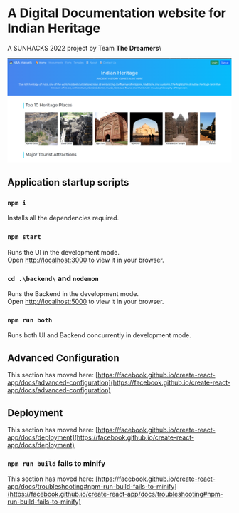 # A Digital Documentation website for Indian Heritage 
A SUNHACKS 2022 project by Team **The Dreamers**\

![Home Page](https://github.com/aniketg-21/indian_heritage/blob/master/public/Homepage.png?raw=true)

## Application startup scripts

### `npm i`

Installs all the dependencies required.

### `npm start`

Runs the UI in the development mode.\
Open [http://localhost:3000](http://localhost:3000) to view it in your browser.

### `cd .\backend\` and `nodemon`

Runs the Backend in the development mode.\
Open [http://localhost:5000](http://localhost:5000) to view it in your browser.

### `npm run both`
Runs both UI and Backend concurrently in development mode.

## Advanced Configuration

This section has moved here: [https://facebook.github.io/create-react-app/docs/advanced-configuration](https://facebook.github.io/create-react-app/docs/advanced-configuration)

## Deployment

This section has moved here: [https://facebook.github.io/create-react-app/docs/deployment](https://facebook.github.io/create-react-app/docs/deployment)

### `npm run build` fails to minify

This section has moved here: [https://facebook.github.io/create-react-app/docs/troubleshooting#npm-run-build-fails-to-minify](https://facebook.github.io/create-react-app/docs/troubleshooting#npm-run-build-fails-to-minify)
